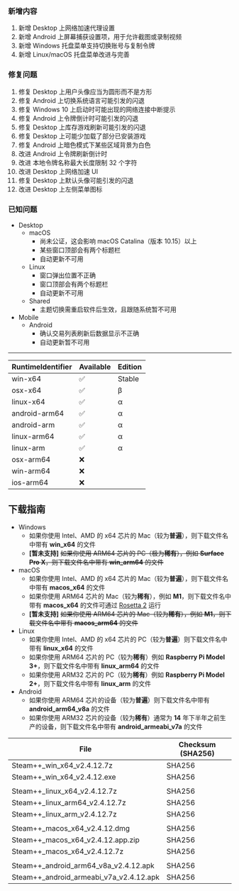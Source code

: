 ### 新增内容
1. 新增 Desktop 上网络加速代理设置
2. 新增 Android 上屏幕捕获设置项，用于允许截图或录制视频
3. 新增 Windows 托盘菜单支持切换账号与复制令牌
4. 新增 Linux/macOS 托盘菜单改进与完善

### 修复问题
1. 修复 Desktop 上用户头像应当为圆形而不是方形
2. 修复 Android 上切换系统语言可能引发的闪退
3. 修复 Windows 10 上启动时可能出现的网络连接中断提示
4. 修复 Android 上令牌倒计时可能引发的闪退
5. 修复 Desktop 上库存游戏刷新可能引发的闪退
6. 修复 Desktop 上可能少加载了部分已安装游戏
7. 修复 Android 上暗色模式下某些区域背景为白色
8. 改进 Android 上令牌刷新倒计时
9. 改进 本地令牌名称最大长度限制 32 个字符
10. 改进 Desktop 上网络加速 UI
11. 修复 Desktop 上默认头像可能引发的闪退
12. 改进 Desktop 上左侧菜单图标

### 已知问题
- Desktop 
	- macOS
		- 尚未公证，这会影响 macOS Catalina（版本 10.15）以上
		- 某些窗口顶部会有两个标题栏
		- 自动更新不可用
	- Linux
		- 窗口弹出位置不正确
		- 窗口顶部会有两个标题栏
		- 自动更新不可用
	- Shared
		- 主题切换需重启软件后生效，且跟随系统暂不可用
- Mobile
	- Android
		- 确认交易列表刷新后数据显示不正确
		- 自动更新暂不可用

***

<!-- 1. 新增 ASF Plus 本地挂卡
3. 改进 新增守护进程，当程序闪退时将自动重启 -->

|  RuntimeIdentifier  |  Available  |  Edition  |
|  ----  |  ----  |  ----  |
| win-x64  | ✅ | Stable |
| osx-x64  | ✅ | β |
| linux-x64  | ✅ | α |
| android-arm64  | ✅ | α |
| android-arm  | ✅ | α |
| linux-arm64  | ✅ | α |
| linux-arm  | ✅ | α |
| osx-arm64  | ❌ |  |
| win-arm64  | ❌ |  |
| ios-arm64  | ❌ |  |

## 下载指南
- Windows
	- 如果你使用 Intel、AMD 的 x64 芯片的 Mac（较为**普遍**），则下载文件名中带有 **win_x64** 的文件
	- **[暂未支持]** ~~如果你使用 ARM64 芯片的 PC（极为**稀有**），例如 **Surface Pro X**，则下载文件名中带有 **win_arm64** 的文件~~
- macOS
	- 如果你使用 Intel、AMD 的 x64 芯片的 Mac（较为**普遍**），则下载文件名中带有 **macos_x64** 的文件
	- 如果你使用 ARM64 芯片的 Mac（较为**稀有**），例如 **M1**，则下载文件名中带有 **macos_x64** 的文件可通过 [Rosetta 2](https://support.apple.com/zh-cn/HT211861) 运行
	- **[暂未支持]** ~~如果你使用 ARM64 芯片的 Mac（较为**稀有**），例如 **M1**，则下载文件名中带有 **macos_arm64** 的文件~~
- Linux
	- 如果你使用 Intel、AMD 的 x64 芯片的 PC（较为**普遍**）则下载文件名中带有 **linux_x64** 的文件
	- 如果你使用 ARM64 芯片的 PC（较为**稀有**）例如 **Raspberry Pi Model 3+**，则下载文件名中带有 **linux_arm64** 的文件
	- 如果你使用 ARM32 芯片的 PC（较为**稀有**）例如 **Raspberry Pi Model 2+**，则下载文件名中带有 **linux_arm** 的文件
- Android
	- 如果你使用 ARM64 芯片的设备（较为**普遍**）则下载文件名中带有 **android_arm64_v8a** 的文件
	- 如果你使用 ARM32 芯片的设备（较为**稀有**）通常为 **14** 年下半年之前生产的设备，则下载文件名中带有 **android_armeabi_v7a** 的文件

|  File  | Checksum (SHA256)  |
|  ----  |  ----  |
| Steam++_win_x64_v2.4.12.7z  | SHA256 |
| Steam++_win_x64_v2.4.12.exe  | SHA256 |
| | |
| Steam++_linux_x64_v2.4.12.7z  | SHA256 |
| Steam++_linux_arm64_v2.4.12.7z  | SHA256 |
| Steam++_linux_arm_v2.4.12.7z  | SHA256 |
| | |
| Steam++_macos_x64_v2.4.12.dmg  | SHA256 |
| Steam++_macos_x64_v2.4.12.app.zip  | SHA256 |
| Steam++_macos_x64_v2.4.12.7z  | SHA256 |
| | |
| Steam++_android_arm64_v8a_v2.4.12.apk  | SHA256 |
| Steam++_android_armeabi_v7a_v2.4.12.apk  | SHA256 |

<!-- ***

由于程序体积较大，推荐从 [官网 https://steampp.net](https://steampp.net) 中下载 -->
